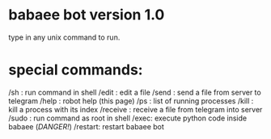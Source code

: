 # babaee bot version 1.0

type in any unix command to run.

# special commands:

/sh : run command in shell
/edit : edit a file
/send : send a file from server to telegram
/help : robot help (this page)
/ps : list of running processes
/kill : kill a process with its index
/receive : receive a file from telegram into server
/sudo : run command as root in shell
/exec: execute python code inside babaee (*DANGER!*)
/restart: restart babaee bot